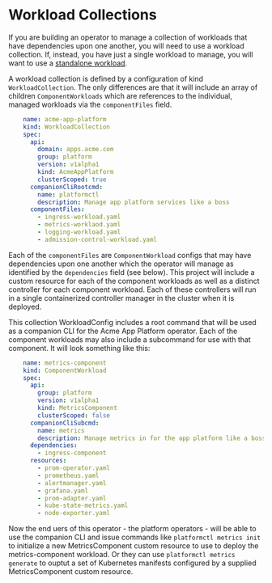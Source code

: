 # Workload Collections

If you are building an operator to manage a collection of workloads that have
dependencies upon one another, you will need to use a workload collection.  If,
instead, you have just a single workload to manage, you will want to use a
[standalone workload](standalone-workloads.md).

A workload collection is defined by a configuration of kind `WorkloadCollection`.  The only differences are that it will
include an array of children `ComponentWorkloads` which are references
to the individual, managed workloads via the `componentFiles` field.

```yaml
    name: acme-app-platform
    kind: WorkloadCollection
    spec:
      api:
        domain: apps.acme.com
        group: platform
        version: v1alpha1
        kind: AcmeAppPlatform
        clusterScoped: true
      companionCliRootcmd:
        name: platformctl
        description: Manage app platform services like a boss
      componentFiles:
        - ingress-workload.yaml
        - metrics-worklaod.yaml
        - logging-workload.yaml
        - admission-control-workload.yaml
```

Each of the `componentFiles` are `ComponentWorkload` configs that may have dependencies
upon one another which the operator will manage as identified by the
`dependencies` field (see below).  This project will include a
custom resource for each of the component workloads as well as a distinct
controller for each component workload.  Each of these controllers will run in a
single containerized controller manager in the cluster when it is deployed.

This collection WorkloadConfig includes a root command that will be used as a
companion CLI for the Acme App Platform operator.  Each of the component
workloads may also include a subcommand for use with that component.  It will
look something like this:

```yaml
    name: metrics-component
    kind: ComponentWorkload
    spec:
      api:
        group: platform
        version: v1alpha1
        kind: MetricsComponent
        clusterScoped: false
      companionCliSubcmd:
        name: metrics
        description: Manage metrics in for the app platform like a boss
      dependencies:
        - ingress-component
      resources:
        - prom-operator.yaml
        - prometheus.yaml
        - alertmanager.yaml
        - grafana.yaml
        - prom-adapter.yaml
        - kube-state-metrics.yaml
        - node-exporter.yaml
```

Now the end uers of this operator - the platform operators - will be able to use
the companion CLI and issue commands like `platformctl metrics init` to
initialize a new MetricsComponent custom resource to use to deploy the
metrics-component workload.  Or they can use `platformctl metrics generate` to
ouptut a set of Kubernetes manifests configured by a supplied MetricsComponent
custom resource.
